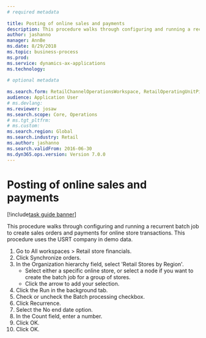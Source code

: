 ```yaml
--- 
# required metadata 
 
title: Posting of online sales and payments
description: This procedure walks through configuring and running a recurrent batch job to create sales orders and payments for online store transactions. 
author: jashanno
manager: AnnBe 
ms.date: 8/29/2018
ms.topic: business-process 
ms.prod:  
ms.service: dynamics-ax-applications 
ms.technology:  
 
# optional metadata 
 
ms.search.form: RetailChannelOperationsWorkspace, RetailOperatingUnitPicker, SysRecurrence   
audience: Application User 
# ms.devlang:  
ms.reviewer: josaw
ms.search.scope: Core, Operations 
# ms.tgt_pltfrm:  
# ms.custom:  
ms.search.region: Global
ms.search.industry: Retail
ms.author: jashanno
ms.search.validFrom: 2016-06-30 
ms.dyn365.ops.version: Version 7.0.0 
---
```

# Posting of online sales and payments

[!include[task guide banner](../includes/task-guide-banner.md)]

This procedure walks through configuring and running a recurrent batch job to create sales orders and payments for online store transactions. This procedure uses the USRT company in demo data.

1. Go to All workspaces > Retail store financials.
2. Click Synchronize orders.
3. In the Organization hierarchy field, select 'Retail Stores by Region'.
    * Select either a specific online store, or select a node if you want to create the batch job for a group of stores.  
    * Click the arrow to add your selection.  
4. Click the Run in the background tab.
5. Check or uncheck the Batch processing checkbox.
6. Click Recurrence.
7. Select the No end date option.
8. In the Count field, enter a number.
9. Click OK.
10. Click OK.

